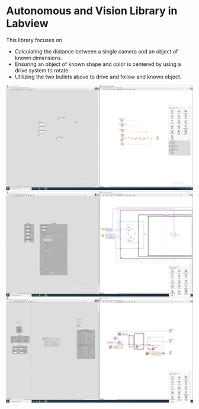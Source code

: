 # Autonomous and Vision Library in Labview

This library focuses on 

- Calculating the distance between a single camera and an object of known dimensions.
- Ensuring an object of known shape and color is centered by using a drive system to rotate.
- Utilizing the two bullets above to drive and follow and known object.

![Alt text](autonomou_and_vision_1.png?raw=true "Title")
![Alt text](autonomou_and_vision_2.png?raw=true "Title")
![Alt text](autonomou_and_vision_3.png?raw=true "Title")
